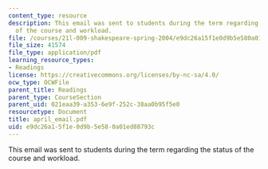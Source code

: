 ```yaml
---
content_type: resource
description: This email was sent to students during the term regarding the status
  of the course and workload.
file: /courses/21l-009-shakespeare-spring-2004/e9dc26a15f1e0d9b5e580a01ed88793c_april_email.pdf
file_size: 41574
file_type: application/pdf
learning_resource_types:
- Readings
license: https://creativecommons.org/licenses/by-nc-sa/4.0/
ocw_type: OCWFile
parent_title: Readings
parent_type: CourseSection
parent_uid: 021eaa39-a353-6e9f-252c-38aa0b95f5e0
resourcetype: Document
title: april_email.pdf
uid: e9dc26a1-5f1e-0d9b-5e58-0a01ed88793c
---
```

This email was sent to students during the term regarding the status of the course and workload.
